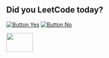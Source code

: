 <div align = left>
<h2>Did you LeetCode today?</h2>

[![Button Yes]][Nice]  [![Button No]][No]

<img src="https://i.pinimg.com/736x/d3/a6/a6/d3a6a67f4477c29381c8da238fe0f2aa.jpg" height="50px" width="70px">

</div>


<!---------------------------------------------------------------------------->

[Button Yes]: https://img.shields.io/badge/Yes-37a779?style=for-the-badge
[Button No]: https://img.shields.io/badge/No-a73737?style=for-the-badge

[License]: LICENSE
[Nice]: https://tenor.com/bImHj.gif
[No]: https://tenor.com/bEXCH.gif

[#]: #

<!---------------------------------[ Badges ]---------------------------------->

[Badge License]: https://img.shields.io/badge/-BY_SA_4.0-ae6c18.svg?style=for-the-badge&labelColor=EF9421&logoColor=white&logo=CreativeCommons
[Badge Likes]: https://img.shields.io/github/stars/MarkedDown/Buttons?style=for-the-badge&labelColor=d0ab23&color=b0901e&logoColor=white&logo=Trustpilot
